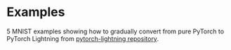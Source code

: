 # Examples
5 MNIST examples showing how to gradually convert from pure PyTorch to PyTorch Lightning from [pytorch-lightning repository](https://github.com/PyTorchLightning/pytorch-lightning/tree/master/pl_examples).